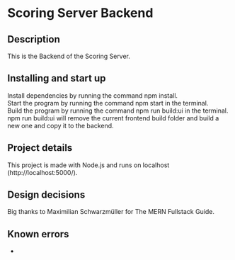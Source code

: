 # Scoring Server Backend

## Description

This is the Backend of the Scoring Server.

## Installing and start up

Install dependencies by running the command npm install.
<br />
Start the program by running the command npm start in the terminal.
<br />
Build the program by running the command npm run build:ui in the terminal.
<br />
npm run build:ui will remove the current frontend build folder and build a new one and copy it to the backend.

## Project details

This project is made with Node.js and runs on localhost (http://localhost:5000/).

## Design decisions

Big thanks to Maximilian Schwarzmüller for The MERN Fullstack Guide.

## Known errors

-
